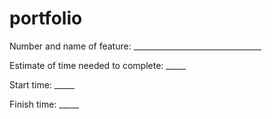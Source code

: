 # portfolio
Number and name of feature: ________________________________

Estimate of time needed to complete: _____

Start time: _____

Finish time: _____
